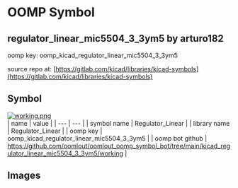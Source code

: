 # OOMP Symbol  
## regulator_linear_mic5504_3_3ym5  by arturo182  
  
oomp key: oomp_kicad_regulator_linear_mic5504_3_3ym5  
  
source repo at: [https://gitlab.com/kicad/libraries/kicad-symbols](https://gitlab.com/kicad/libraries/kicad-symbols)  
## Symbol  
  
[![working.png](working_600.png)](working.png)  
| name | value | 
| --- | --- | 
| symbol name | Regulator_Linear | 
| library name | Regulator_Linear | 
| oomp key | oomp_kicad_regulator_linear_mic5504_3_3ym5 | 
| oomp bot github | https://github.com/oomlout/oomlout_oomp_symbol_bot/tree/main/kicad_regulator_linear_mic5504_3_3ym5/working | 
## Images  
